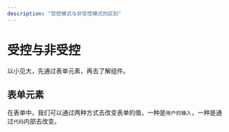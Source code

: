 ```yaml
---
description: "受控模式与非受控模式的区别"
---
```


# 受控与非受控

以小见大，先通过表单元素，再去了解组件。

## 表单元素

在表单中，我们可以通过两种方式去改变表单的值，一种是`用户的输入`，一种是通过`代码`内部去改变。
